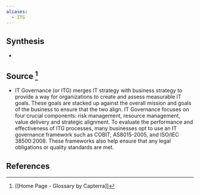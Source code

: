```yaml
---
aliases:
  - ITG
---
```

## Synthesis
- 
## Source [^1]
- IT Governance (or ITG) merges IT strategy with business strategy to provide a way for organizations to create and assess measurable IT goals. These goals are stacked up against the overall mission and goals of the business to ensure that the two align. IT Governance focuses on four crucial components: risk management, resource management, value delivery and strategic alignment. To evaluate the performance and effectiveness of ITG processes, many businesses opt to use an IT governance framework such as COBIT, AS8015-2005, and ISO/IEC 38500:2008. These frameworks also help ensure that any legal obligations or quality standards are met.
## References

[^1]: [[Home Page - Glossary by Capterra]]